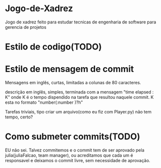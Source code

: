 # Jogo-de-Xadrez
Jogo de xadrez feito para estudar tecnicas de engenharia de software para gerencia de projetos

# Estilo de codigo(TODO)

# Estilo de mensagem de commit
Mensagens em inglês, curtas, limitadas a colunas de 80 caracteres.

descrição em inglês, simples, terminada com a mensagem "time elapsed : K" onde K é o tempo
dispendido na tarefa que resultou naquele commit. K esta no formato "number(:number )?h"

Tarefas triviais, tipo criar um arquivo(como eu fiz com Player.py) não tem tempo, certo?

# Como submeter commits(TODO)
EU não sei. Talvez commitemos e o commit tem de ser aprovado pela julia(juliaFalcao,
team manager), ou acreditamos que cada um é responsavel e deixamos o commit livre, sem
necessidade de aprovação.
